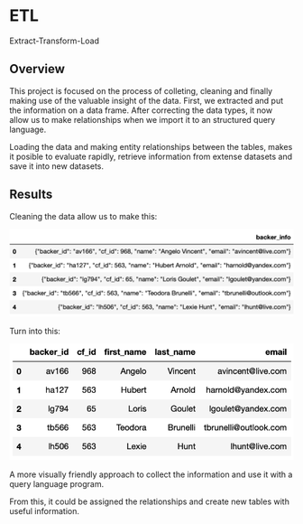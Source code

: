 # ETL
Extract-Transform-Load

## Overview 

This project is focused on the process of colleting, cleaning and finally making use of the valuable insight of the data. 
First, we extracted and put the information on a data frame. After correcting the data types, it now allow us to make relationships when we import it to an structured query language.

Loading the data and making entity relationships between the tables, makes it posible to evaluate rapidly, retrieve information from extense datasets and save it into new datasets. 

## Results 

Cleaning the data allow us to make this:

![backers_raw.png](backers_raw.png)

Turn into this: 

![backers_cleaned.png](backers_cleaned.png)

A more visually friendly approach to collect the information and use it with a query language program. 

From this, it could be assigned the relationships and create new tables with useful information. 




  
  
